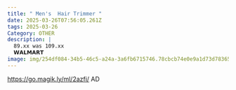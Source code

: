 ```yaml
---
title: " Men's  Hair Trimmer "
date: 2025-03-26T07:56:05.261Z
tags: 2025-03-26
Category: OTHER
description: |
  89.xx was 109.xx
  𝗪𝗔𝗟𝗠𝗔𝗥𝗧  
image: img/254df084-34b5-46c5-a24a-3a6fb6715746.78cbcb74e0e9a1d73d78365431587b49.jpeg
---
```

https://go.magik.ly/ml/2azfi/
AD